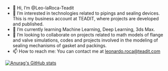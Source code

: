 - 👋 Hi, I’m @Leo-laRoca-Teadit
- 👀 I’m interested in technologies related to pipings and sealing devices. This is my business account at TEADIT, where projects are developed and published.
- 🌱 I’m currently learning Machine Learning, Deep Learning, 3ds Max.
- 💞️ I’m looking to collaborate on projects related to math models of flange and valve simulations, codes and projects involved in the modeling of sealing mechanisms 
of gasket and packings.
- 📫 How to reach me: You can contact me at leonardo.roca@teadit.com


[![Anurag's GitHub stats](https://github-readme-stats.vercel.app/api?username=Leo-laRoca-Teadit)](https://github.com/anuraghazra/github-readme-stats)
